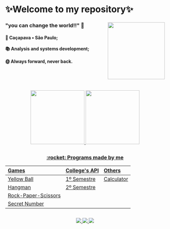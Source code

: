 # ✨Welcome to my repository✨
  <div style="display: inline_block">
    <img align="right" src="https://cdn.discordapp.com/attachments/826526043917647912/875509340730195998/avatar.gif" height="180">
  <div>
    
 <h3 align="left">"you can change the world!!" 🧡</h3>
   <p align="left"><h4>📌 Caçapava • São Paulo;<br><br>
                       📚 Analysis and systems development; <br><br>
                       🌞 Always forward, never back. </h4>
  </left> 
  </div>
    <br>
  
   ##
  
   <br>
<div align="center">
  <a href="https://github.com/madu-braga">
  <img height="170em" src="https://github-readme-stats.vercel.app/api?username=madu-braga&show_icons=true&theme=dracula&include_all_commits=true&count_private=true"/>
  <img height="170em" src="https://github-readme-stats.vercel.app/api/top-langs/?username=madu-braga&layout=compact&langs_count=7&theme=dracula"/>
</div>
   
  ##
  
 <h3 align="center"> 	:rocket: Programs made by me </h2>
  
<div align="center">
  
|   Games   |   College's API  |    Others    |
| :---         | :---         | :---      |
| [Yellow Ball](https://github.com/madu-braga/Yellow-Ball)  | [1º Semestre](https://github.com/DeskwarePI)    | [Calculator](https://github.com/madu-braga/Calculadora ) |
| [Hangman](https://github.com/madu-braga/Forca)     | [2º Semestre](https://github.com/Inodevs)      |        |
| [Rock-Paper-Scissors](https://github.com/madu-braga/Jokenpo)  |      |      |    
| [Secret Number](https://github.com/madu-braga/Adivinhe)  |      |      |    
 
</div>
  
  ##
  
<div> 
  <p align="center"> 
  <a href = "https://mail.google.com/mail/u/1/#inbox">
    <img src="https://img.shields.io/badge/-Gmail-%23EA4335?style=for-the-badge&logo=gmail&logoColor=white" target="_blank">
  </a>
  <a href="https://www.linkedin.com/in/maria-eduarda-macedo-braga-4663bb208/e" target="_blank">
    <img src="https://img.shields.io/badge/-LinkedIn-%230077B5?style=for-the-badge&logo=linkedin&logoColor=white" target="_blank"> 
  </a>
  <a href="https://www.instagram.com/_maria_2k03/?hl=pt-br" target="_blank">
    <img src="https://img.shields.io/badge/-Instagram-%23E4405F?style=for-the-badge&logo=instagram&logoColor=white" target="_blank"> 
    </a> 
</div>
